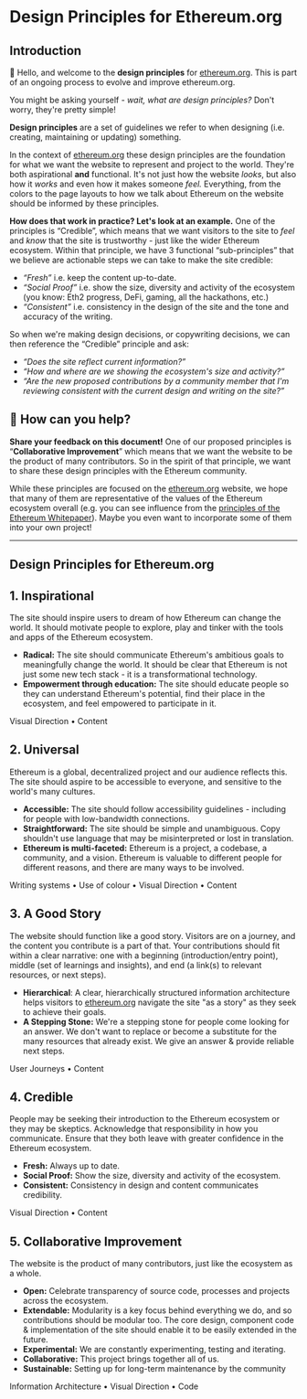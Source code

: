 # Design Principles for Ethereum.org

## Introduction

👋 Hello, and welcome to the **design principles** for [ethereum.org](http://ethereum.org). This is part of an ongoing process to evolve and improve ethereum.org.

You might be asking yourself - _wait, what are design principles?_ Don't worry, they're pretty simple!

**Design principles** are a set of guidelines we refer to when designing (i.e. creating, maintaining or updating) something.

In the context of [ethereum.org](http://ethereum.org) these design principles are the foundation for what we want the website to represent and project to the world. They're both aspirational **and** functional. It's not just how the website _looks_, but also how it _works_ and even how it makes someone _feel._ Everything, from the colors to the page layouts to how we talk about Ethereum on the website should be informed by these principles.

**How does that work in practice? Let's look at an example.** One of the principles is “Credible”, which means that we want visitors to the site to _feel_ and _know_ that the site is trustworthy - just like the wider Ethereum ecosystem. Within that principle, we have 3 functional “sub-principles” that we believe are actionable steps we can take to make the site credible:

- _“Fresh”_ i.e. keep the content up-to-date.
- _“Social Proof”_ i.e. show the size, diversity and activity of the ecosystem (you know: Eth2 progress, DeFi, gaming, all the hackathons, etc.)
- _“Consistent”_ i.e. consistency in the design of the site and the tone and accuracy of the writing.

So when we're making design decisions, or copywriting decisions, we can then reference the “Credible” principle and ask:

- _“Does the site reflect current information?”_
- _“How and where are we showing the ecosystem's size and activity?”_
- _“Are the new proposed contributions by a community member that I'm reviewing consistent with the current design and writing on the site?”_

## 🤔 How can you help?

**Share your feedback on this document!** One of our proposed principles is “**Collaborative Improvement**” which means that we want the website to be the product of many contributors. So in the spirit of that principle, we want to share these design principles with the Ethereum community.

While these principles are focused on the [ethereum.org](http://ethereum.org) website, we hope that many of them are representative of the values of the Ethereum ecosystem overall (e.g. you can see influence from the [principles of the Ethereum Whitepaper](https://github.com/ethereum/wiki/wiki/White-Paper#philosophy)). Maybe you even want to incorporate some of them into your own project!

---

## Design Principles for Ethereum.org

## 1. Inspirational

The site should inspire users to dream of how Ethereum can change the world. It should motivate people to explore, play and tinker with the tools and apps of the Ethereum ecosystem.

- **Radical:** The site should communicate Ethereum's ambitious goals to meaningfully change the world. It should be clear that Ethereum is not just some new tech stack - it is a transformational technology.
- **Empowerment through education:** The site should educate people so they can understand Ethereum's potential, find their place in the ecosystem, and feel empowered to participate in it.

Visual Direction • Content

## 2. Universal

Ethereum is a global, decentralized project and our audience reflects this. The site should aspire to be accessible to everyone, and sensitive to the world's many cultures.

- **Accessible:** The site should follow accessibility guidelines - including for people with low-bandwidth connections.
- **Straightforward:** The site should be simple and unambiguous. Copy shouldn't use language that may be misinterpreted or lost in translation.
- **Ethereum is multi-faceted:** Ethereum is a project, a codebase, a community, and a vision. Ethereum is valuable to different people for different reasons, and there are many ways to be involved.

Writing systems • Use of colour • Visual Direction • Content

## 3. A Good Story

The website should function like a good story. Visitors are on a journey, and the content you contribute is a part of that. Your contributions should fit within a clear narrative: one with a beginning (introduction/entry point), middle (set of learnings and insights), and end (a link(s) to relevant resources, or next steps).

- **Hierarchical**: A clear, hierarchically structured information architecture helps visitors to [ethereum.org](http://ethereum.org) navigate the site "as a story" as they seek to achieve their goals.
- **A Stepping Stone:** We're a stepping stone for people come looking for an answer. We don't want to replace or become a substitute for the many resources that already exist. We give an answer & provide reliable next steps.

User Journeys • Content

## 4. Credible

People may be seeking their introduction to the Ethereum ecosystem or they may be skeptics. Acknowledge that responsibility in how you communicate. Ensure that they both leave with greater confidence in the Ethereum ecosystem.

- **Fresh:** Always up to date.
- **Social Proof:** Show the size, diversity and activity of the ecosystem.
- **Consistent:** Consistency in design and content communicates credibility.

Visual Direction • Content

## 5. Collaborative Improvement

The website is the product of many contributors, just like the ecosystem as a whole.

- **Open:** Celebrate transparency of source code, processes and projects across the ecosystem.
- **Extendable:** Modularity is a key focus behind everything we do, and so contributions should be modular too. The core design, component code & implementation of the site should enable it to be easily extended in the future.
- **Experimental:** We are constantly experimenting, testing and iterating.
- **Collaborative:** This project brings together all of us.
- **Sustainable:** Setting up for long-term maintenance by the community

Information Architecture • Visual Direction • Code
